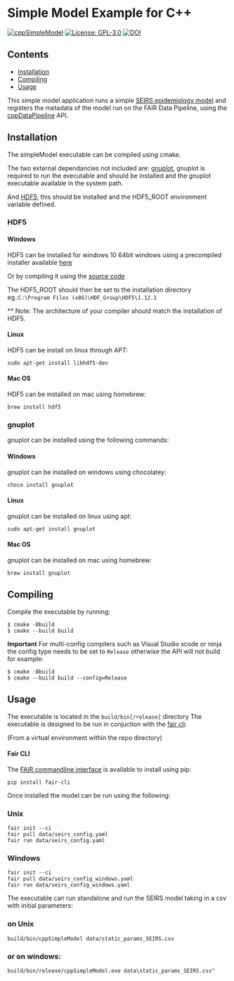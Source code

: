 # Simple Model Example for C++
[![cppSimpleModel](https://github.com/FAIRDataPipeline/cppSimpleModel/actions/workflows/cpp_simple_model.yaml/badge.svg)](https://github.com/FAIRDataPipeline/cppSimpleModel/actions/workflows/cpp_simple_model.yaml)
[![License: GPL-3.0](https://img.shields.io/badge/licence-GPL--3-3891A6)](https://opensource.org/licenses/GPL-3.0)
[![DOI](https://zenodo.org/badge/DOI/10.5281/zenodo.5878252.svg)](https://doi.org/10.5281/zenodo.5878252)

## Contents
  - [Installation](#installation)
  - [Compiling](#compiling)
  - [Usage](#usage)

This simple model application runs a simple [SEIRS epidemiology model](https://www.nature.com/articles/s41592-020-0856-2) and registers the metadata of the model run on the FAIR Data Pipeline,
using the [cppDataPipeline](https://github.com/FAIRDataPipeline/cppDataPipeline) API.

## Installation
The simpleModel executable can be compiled using cmake.

The two external dependancies not included are:
[gnuplot](http://www.gnuplot.info/download.html), gnuplot is required to run the executable and should be installed and the gnuplot executable available in the system path.

And [HDF5](https://support.hdfgroup.org/ftp/HDF5/current/src/), this should be installed and the HDF5_ROOT environment variable defined.
### HDF5
#### Windows
HDF5 can be installed for windows 10 64bit windows using a precompiled installer available [here](https://support.hdfgroup.org/ftp/HDF5/releases/hdf5-1.12/hdf5-1.12.1/bin/windows/hdf5-1.12.1-Std-win10_64-vs14.zip)

Or by compiling it using the [source code](https://www.hdfgroup.org/downloads/hdf5/source-code/)

The HDF5_ROOT should then be set to the installation directory eg.:`C:\Program Files (x86)\HDF_Group\HDF5\1.12.1`

** Note: The architecture of your compiler should match the installation of HDF5.
#### Linux
HDF5 can be install on linux through APT:
```
sudo apt-get install libhdf5-dev
```
#### Mac OS
HDF5 can be installed on mac using homebrew:
```
brew install hdf5
```
### gnuplot
gnuplot can be installed using the following commands:

#### Windows
gnuplot can be installed on windows using chocolatey:
```
choco install gnuplot
```
#### Linux
gnuplot can be installed on linux using apt:
```
sudo apt-get install gnuplot
```
#### Mac OS
gnuplot can be installed on mac using homebrew:
```
brew install gnuplot
```
## Compiling
Compile the executable by running:
```
$ cmake -Bbuild
$ cmake --build build
```
**Important** For multi-config compilers such as Visual Studio xcode or ninja the config type needs to be set to `Release` otherwise the API will not build for example:
```
$ cmake -Bbuild
$ cmake --build build --config=Release
```

## Usage
The executable is located in the `build/bin[/release]` directory
The executable is designed to be run in conjuction with the [fair cli](#Fair-CLI):

(From a virtual environment within the repo directory)
#### Fair CLI
The [FAIR commandline interface]("https://github.com/FAIRDataPipeline/FAIR-CLI") is available to install using pip:
```
pip install fair-cli
```
Once installed the model can be run using the following:
### Unix
```
fair init --ci
fair pull data/seirs_config.yaml
fair run data/seirs_config.yaml
```
### Windows
```
fair init --ci
fair pull data/seirs_config_windows.yaml
fair run data/seirs_config_windows.yaml
```

The executable can run standalone and run the SEIRS model taking in a csv with initial parameters: 
### on Unix
```
build/bin/cppSimpleModel data/static_params_SEIRS.csv
```
### or on windows:
```
build/bin/release/cppSimpleModel.exe data\static_params_SEIRS.csv"
```